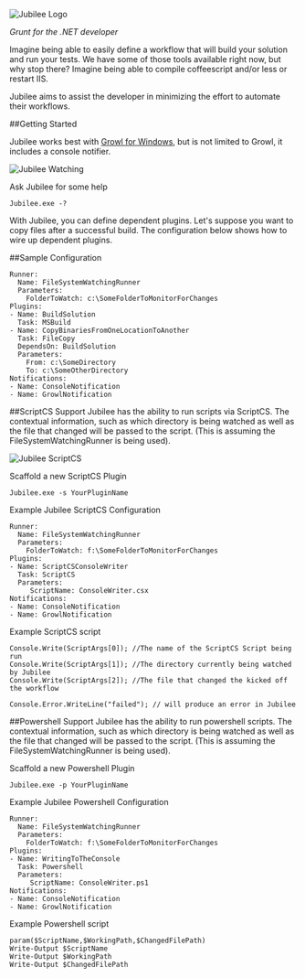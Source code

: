 ![Jubilee Logo](http://www.pieterg.com/assets/jubilee/jubilee.png)

*Grunt for the .NET developer*

Imagine being able to easily define a workflow that will build your solution and run your tests. We have some of those tools available right now, but why stop there? Imagine being able to compile coffeescript and/or less or restart IIS.

Jubilee aims to assist the developer in minimizing the effort to automate their workflows.

##Getting Started

Jubilee works best with [Growl for Windows](http://www.growlforwindows.com/gfw/ "Growl for Windows"), but is not limited to Growl, it includes a console notifier.

![Jubilee Watching](http://www.pieterg.com/assets/jubilee/watching.png)

Ask Jubilee for some help

```
Jubilee.exe -?
```

With Jubilee, you can define dependent plugins. Let's suppose you want to copy files after a successful build. The configuration below shows how to wire up dependent plugins.

##Sample Configuration
```
Runner:
  Name: FileSystemWatchingRunner
  Parameters:
    FolderToWatch: c:\SomeFolderToMonitorForChanges
Plugins:
- Name: BuildSolution
  Task: MSBuild
- Name: CopyBinariesFromOneLocationToAnother
  Task: FileCopy
  DependsOn: BuildSolution
  Parameters: 
    From: c:\SomeDirectory
    To: c:\SomeOtherDirectory
Notifications:
- Name: ConsoleNotification
- Name: GrowlNotification
```

##ScriptCS Support
Jubilee has the ability to run scripts via ScriptCS. The contextual information, such as which directory is being watched as well as the file that changed will be passed to the script. (This is assuming the FileSystemWatchingRunner is being used).

![Jubilee ScriptCS](http://www.pieterg.com/assets/jubilee/hello_from_scriptcs_plugin.PNG)

Scaffold a new ScriptCS Plugin

```
Jubilee.exe -s YourPluginName
```

Example Jubilee ScriptCS Configuration
```
Runner:
  Name: FileSystemWatchingRunner
  Parameters:
    FolderToWatch: f:\SomeFolderToMonitorForChanges
Plugins:
- Name: ScriptCSConsoleWriter
  Task: ScriptCS
  Parameters:
     ScriptName: ConsoleWriter.csx
Notifications:
- Name: ConsoleNotification
- Name: GrowlNotification
```

Example ScriptCS script
```
Console.Write(ScriptArgs[0]); //The name of the ScriptCS Script being run
Console.Write(ScriptArgs[1]); //The directory currently being watched by Jubilee
Console.Write(ScriptArgs[2]); //The file that changed the kicked off the workflow

Console.Error.WriteLine("failed"); // will produce an error in Jubilee
```

##Powershell Support
Jubilee has the ability to run powershell scripts. The contextual information, such as which directory is being watched as well as the file that changed will be passed to the script. (This is assuming the FileSystemWatchingRunner is being used).

Scaffold a new Powershell Plugin

```
Jubilee.exe -p YourPluginName
```

Example Jubilee Powershell Configuration
```
Runner:
  Name: FileSystemWatchingRunner
  Parameters:
    FolderToWatch: f:\SomeFolderToMonitorForChanges
Plugins:
- Name: WritingToTheConsole
  Task: Powershell
  Parameters:
     ScriptName: ConsoleWriter.ps1
Notifications:
- Name: ConsoleNotification
- Name: GrowlNotification
```

Example Powershell script
```
param($ScriptName,$WorkingPath,$ChangedFilePath)
Write-Output $ScriptName
Write-Output $WorkingPath
Write-Output $ChangedFilePath
```